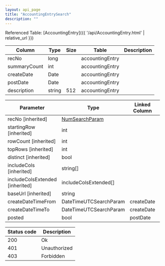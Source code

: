 ```yaml
---
layout: api_page
title: "AccountingEntrySearch"
description: ""
---
```




Referenced Table: [AccountingEntry]({{ '/api/AccountingEntry.html' | relative_url }})

| Column | Type | Size | Table | Description |
| ------ | ---- | ---- | ----- | ----------- |
| recNo | long |  | accountingEntry | 
| summaryCount | int |  | accountingEntry | 
| createDate | Date |  | accountingEntry | 
| postDate | Date |  | accountingEntry | 
| description | string | 512 | accountingEntry | 

| Parameter | Type | Linked Column | Description |
| --------- | ---- | ------------- | ----------- |
| recNo [inherited] | [NumSearchParam](NumSearchParam) |  | 
| startingRow [inherited] | int |  | 
| rowCount [inherited] | int |  | 
| topRows [inherited] | int |  | 
| distinct [inherited] | bool |  | 
| includeCols [inherited] | string[] |  | 
| includeColsExtended [inherited] | includeColsExtended[] |  | 
| baseUrl [inherited] | string |  | 
| createDateTimeFrom | DateTimeUTCSearchParam | createDate | 
| createDateTimeTo | DateTimeUTCSearchParam | createDate | 
| posted | bool | postDate | 

| Status code | Description |
| ----------- | ----------- |
| 200 | Ok |
| 401 | Unauthorized |
| 403 | Forbidden |


